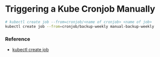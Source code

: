 # Triggering a Kube Cronjob Manually

```bash
# kubectl create job --from=cronjob/<name of cronjob> <name of job>
kubectl create job --from=cronjob/backup-weekly manual-backup-weekly
```

### Reference
- [kubectl create job](https://kubernetes.io/docs/reference/generated/kubectl/kubectl-commands#-em-job-em-)
